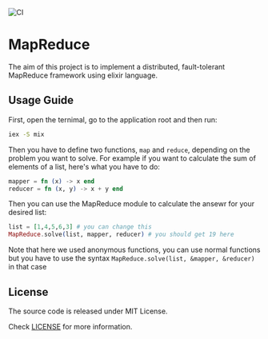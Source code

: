 ![CI](https://github.com/ihaveint/map_reduce/workflows/Elixir%20CI/badge.svg)

# MapReduce
The aim of this project is to implement a distributed, fault-tolerant MapReduce framework using elixir language.

## Usage Guide
First, open the ternimal, go to the application root and then run:
```sh
iex -S mix
```

Then you have to define two functions, `map` and `reduce`, depending on the problem you want to solve. 
For example if you want to calculate the sum of elements of a list, here's what you have to do:

```elixir
mapper = fn (x) -> x end
reducer = fn (x, y) -> x + y end
```

Then you can use the MapReduce module to calculate the ansewr for your desired list:
```elixir
list = [1,4,5,6,3] # you can change this
MapReduce.solve(list, mapper, reducer) # you should get 19 here
```

Note that here we used anonymous functions, you can use normal functions but you have to use the syntax `MapReduce.solve(list, &mapper, &reducer)` in that case

## License

The source code is released under MIT License.

Check [LICENSE](LICENSE) for more information.
